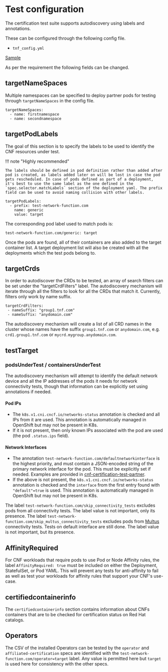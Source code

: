 # Test configuration

The certification test suite supports autodiscovery using labels and annotations.

These can be configured through the following config file.
  - `tnf_config.yml`

[Sample](https://github.com/test-network-function/cnf-certification-test/blob/main/cnf-certification-test/tnf_config.yml)

As per the requirement the following fields can be changed.

## targetNameSpaces

Multiple namespaces can be specified to deploy partner pods for testing through `targetNameSpaces` in the config file.

``` { .yaml .annotate }
targetNameSpaces:
  - name: firstnamespace
  - name: secondnamespace
```
## targetPodLabels
The goal of this section is to specify the labels to be used to identify the CNF resources under test.

!!! note "Highly recommended"

    The labels should be defined in pod definition rather than added after pod is created, as labels added later on will be lost in case the pod gets rescheduled. In case of pods defined as part of a deployment, it's best to use the same label as the one defined in the `spec.selector.matchLabels` section of the deployment yaml. The prefix field can be used to avoid naming collision with other labels.

``` { .yaml .annotate }
targetPodLabels:
  - prefix: test-network-function.com
    name: generic
    value: target
```

The corresponding pod label used to match pods is:
``` { .yaml .annotate }
test-network-function.com/generic: target
```

Once the pods are found, all of their containers are also added to the target container list. A target deployment list will also be created with all the deployments which the test pods belong to.

## targetCrds
In order to autodiscover the CRDs to be tested, an array of search filters can be set under the "targetCrdFilters" label. The autodiscovery mechanism will iterate through all the filters to look for all the CRDs that match it. Currently, filters only work by name suffix.

``` { .yaml .annotate }
targetCrdFilters:
 - nameSuffix: "group1.tnf.com"
 - nameSuffix: "anydomain.com"
```

The autodiscovery mechanism will create a list of all CRD names in the cluster whose names have the suffix `group1.tnf.com` or `anydomain.com`, e.g. `crd1.group1.tnf.com` or `mycrd.mygroup.anydomain.com`.

## testTarget
### podsUnderTest / containersUnderTest
The autodiscovery mechanism will attempt to identify the default network device and all the IP addresses of the pods it needs for network connectivity tests, though that information can be explicitly set using annotations if needed.


#### Pod IPs

* The `k8s.v1.cni.cncf.io/networks-status` annotation is checked and all IPs from it are used. This annotation is automatically managed in OpenShift but may not be present in K8s.
* If it is not present, then only known IPs associated with the pod are used (the pod `.status.ips` field).

#### Network Interfaces

* The annotation `test-network-function.com/defaultnetworkinterface` is the highest priority, and must contain a JSON-encoded string of the primary network interface for the pod. This must be explicitly set if needed. Examples are provided in [cnf-certification-test-partner](https://github.com/test-network-function/cnf-certification-test-partner).
* If the above is not present, the `k8s.v1.cni.cncf.io/networks-status` annotation is checked and the `interface` from the first entry found with `"default"=true` is used. This annotation is automatically managed in OpenShift but may not be present in K8s.

The label `test-network-function.com/skip_connectivity_tests` excludes pods from all connectivity tests. The label value is not important, only its presence.
The label `test-network-function.com/skip_multus_connectivity_tests` excludes pods from [Multus](https://github.com/k8snetworkplumbingwg/multus-cni) connectivity tests. Tests on default interface are still done. The label value is not important, but its presence.

## AffinityRequired
For CNF workloads that require pods to use Pod or Node Affinity rules, the label `AffinityRequired: true` must be included on either the Deployment, StatefulSet, or Pod YAML.  This will prevent any tests for anti-affinity to fail as well as test your workloads for affinity rules that support your CNF's use-case.

## certifiedcontainerinfo

The `certifiedcontainerinfo` section contains information about CNFs containers that are
to be checked for certification status on Red Hat catalogs.

## Operators

The CSV of the installed Operators can be tested by the `operator` and `affiliated-certification` specs are identified with the `test-network-function.com/operator=target`
label. Any value is permitted here but `target` is used here for consistency with the other specs.
